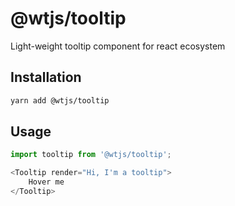 # @wtjs/tooltip

Light-weight tooltip component for react ecosystem

## Installation

```bash
yarn add @wtjs/tooltip
```

## Usage

```js
import tooltip from '@wtjs/tooltip';

<Tooltip render="Hi, I'm a tooltip">
    Hover me
</Tooltip>
```

